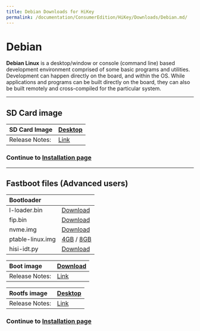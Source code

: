 ```yaml
---
title: Debian Downloads for HiKey
permalink: /documentation/ConsumerEdition/HiKey/Downloads/Debian.md/
---
```

# Debian

**Debian Linux** is a desktop/window or console (command line) based development environment comprised of some basic programs and utilities. Development can happen directly on the board, and within the OS. While applications and programs can be built directly on the board, they can also be built remotely and cross-compiled for the particular system.

***

## SD Card image

|   SD Card Image    |    [Desktop](http://builds.96boards.org/releases/reference-platform/debian/hikey/16.06/hikey-debian-jessie-alip-sdcard-*.img.gz) |
|:------------------|:-----------------------|
|Release Notes:     |[Link](http://builds.96boards.org/releases/reference-platform/debian/hikey/16.06/)       |

### Continue to [Installation page](../Installation/)

***

## Fastboot files (Advanced users)

|   Bootloader    |        |
|:------------------|:-----------------------|
| l-loader.bin      | [Download](http://builds.96boards.org/releases/reference-platform/debian/hikey/16.06/bootloader/l-loader.bin)           |
| fip.bin           | [Download](http://builds.96boards.org/releases/reference-platform/debian/hikey/16.06/bootloader/fip.bin)           |
| nvme.img          | [Download](http://builds.96boards.org/releases/reference-platform/debian/hikey/16.06/bootloader/nvme.img)           |
| ptable-linux.img  | [4GB](http://builds.96boards.org/releases/reference-platform/debian/hikey/16.06/bootloader/ptable-linux-4g.img) / [8GB](http://builds.96boards.org/releases/reference-platform/debian/hikey/16.06/bootloader/ptable-linux-8g.img)      |
| hisi-idt.py       | [Download](http://builds.96boards.org/releases/reference-platform/debian/hikey/16.06/bootloader/hisi-idt.py)           |

|   Boot image    |    [Download](http://builds.96boards.org/releases/reference-platform/debian/hikey/16.06/hikey-boot-linux-*.uefi.img.gz)    |
|:------------------|:-----------------------|
|Release Notes:     |[Link](http://builds.96boards.org/releases/reference-platform/debian/hikey/16.06/)      |

|   Rootfs image    |    [Desktop](http://builds.96boards.org/releases/reference-platform/debian/hikey/16.06/hikey-rootfs-debian-jessie-alip-*.emmc.img.gz) |
|:------------------|:----------------------------------|
|Release Notes:     |[Link](http://builds.96boards.org/releases/hikey/linaro/debian/latest/)      |

### Continue to [Installation page](../Installation/)
